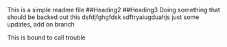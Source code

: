 This is a simple readme file
##Heading2
##Heading3
Doing something that should be backed out
this
dsfdjfghgfdsk
sdftryaiugduahjs
just some updates, add on branch

This is bound to call trouble